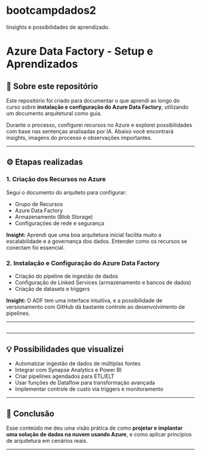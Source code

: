 # bootcampdados2
Iinsights e possibilidades de aprendizado.
# Azure Data Factory - Setup e Aprendizados

## 🧠 Sobre este repositório

Este repositório foi criado para documentar o que aprendi ao longo do curso sobre **instalação e configuração do Azure Data Factory**, utilizando um documento arquitetural como guia.

Durante o processo, configurei recursos no Azure e explorei possibilidades com base nas sentenças analisadas por IA. Abaixo você encontrará insights, imagens do processo e observações importantes.

---

## ⚙️ Etapas realizadas

### 1. Criação dos Recursos no Azure

Segui o documento do arquiteto para configurar:

- Grupo de Recursos
- Azure Data Factory
- Armazenamento (Blob Storage)
- Configurações de rede e segurança

**Insight:** Aprendi que uma boa arquitetura inicial facilita muito a escalabilidade e a governança dos dados. Entender como os recursos se conectam foi essencial.

### 2. Instalação e Configuração do Azure Data Factory

- Criação do pipeline de ingestão de dados
- Configuração de Linked Services (armazenamento e bancos de dados)
- Criação de datasets e triggers

**Insight:** O ADF tem uma interface intuitiva, e a possibilidade de versionamento com GitHub dá bastante controle ao desenvolvimento de pipelines.

---

##



---

## 💡 Possibilidades que visualizei

- Automatizar ingestão de dados de múltiplas fontes
- Integrar com Synapse Analytics e Power BI
- Criar pipelines agendados para ETL/ELT
- Usar funções de Dataflow para transformação avançada
- Implementar controle de custo via triggers e monitoramento

---

## 🚀 Conclusão

Esse conteúdo me deu uma visão prática de como **projetar e implantar uma solução de dados na nuvem usando Azure**, e como aplicar princípios de arquitetura em cenários reais.

---

